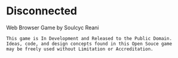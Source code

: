 # Disconnected
Web Browser Game by Soulcyc Reani

    This game is In Development and Released to the Public Domain.
    Ideas, code, and design concepts found in this Open Souce game
    may be freely used without Limitation or Accreditation.
